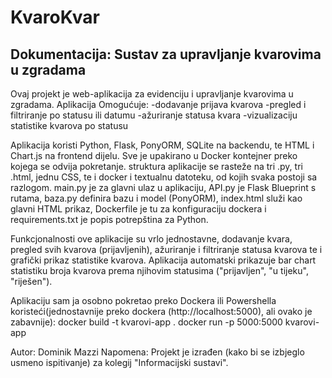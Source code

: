 # KvaroKvar
## Dokumentacija: Sustav za upravljanje kvarovima u zgradama
Ovaj projekt je web-aplikacija za evidenciju i upravljanje kvarovima u zgradama. Aplikacija Omogućuje:
-dodavanje prijava kvarova
-pregled i filtriranje po statusu ili datumu
-ažuriranje statusa kvara
-vizualizaciju statistike kvarova po statusu

Aplikacija koristi Python, Flask, PonyORM, SQLite na backendu, te HTML i Chart.js na frontend dijelu. Sve je upakirano u Docker kontejner preko kojega se odvija pokretanje.
struktura aplikacije se rasteže na tri .py, tri .html, jednu CSS, te i docker i textualnu datoteku, od kojih svaka postoji sa razlogom. main.py je za glavni ulaz u aplikaciju, API.py je Flask Blueprint s rutama, baza.py definira bazu i model (PonyORM), index.html služi kao glavni HTML prikaz, Dockerfile je tu za konfiguraciju dockera i requirements.txt je popis potrepština za Python. 

Funkcjonalnosti ove aplikacije su vrlo jednostavne, dodavanje kvara, pregled svih kvarova (prijavljenih), ažuriranje i filtriranje statusa kvarova te i grafički prikaz statistike kvarova. Aplikacija automatski prikazuje bar chart statistiku broja kvarova prema njihovim statusima ("prijavljen", "u tijeku", "riješen").

Aplikaciju sam ja osobno pokretao preko Dockera ili Powershella koristeći(jednostavnije preko dockera (http://localhost:5000), ali ovako je zabavnije):
docker build -t kvarovi-app .
docker run -p 5000:5000 kvarovi-app

Autor: Dominik Mazzi
Napomena: Projekt je izrađen (kako bi se izbjeglo usmeno ispitivanje) za kolegij "Informacijski sustavi".


